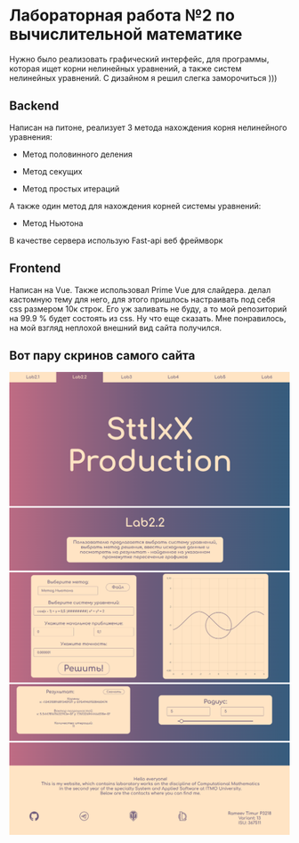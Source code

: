 # Лабораторная работа №2 по вычислительной математике 

 Нужно было реализовать графический интерфейс, для программы, которая ищет корни нелинейных уравнений, а также систем нелинейных уравнений. С дизайном я решил слегка заморочиться )))

 ## Backend

Написан на питоне, реализует 3 метода нахождения корня нелинейного уравнения: 

* Метод половинного деления

* Метод секущих

* Метод простых итераций

А также один метод для нахождения корней системы уравнений:

* Метод Ньютона

В качестве сервера использую Fast-api веб фреймворк

## Frontend

Написан на Vue. Также использовал Prime Vue для слайдера. делал кастомную тему для него, для этого пришлось настраивать под себя css размером 10к строк. Его уж заливать не буду, а то мой репозиторий на 99.9 % будет состоять из css. Ну что еще сказать. Мне понравилось, на мой взгляд неплохой внешний вид сайта получился.

## Вот пару скринов самого сайта

![alt text](photos/1.png "Title")
![alt text](photos/2.png "Task")
![alt text](photos/3.png "Main")
![alt text](photos/4.png "Result")
![alt text](photos/5.png "Footer")